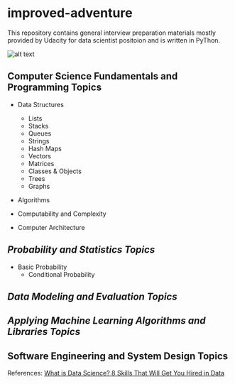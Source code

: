 # improved-adventure

This repository contains general interview preparation materials mostly provided by Udacity for data scientist positoion and is written in PyThon.

![alt text](https://i2.wp.com/blog.udacity.com/wp-content/uploads/2014/11/Data-Science-Skills-Udacity-Matrix.png?zoom=2&resize=640%2C521&ssl=1 "Table 1 to compare jobs related data")


## Computer Science Fundamentals and Programming Topics
- Data Structures
  * Lists
  * Stacks
  * Queues
  * Strings
  * Hash Maps
  * Vectors
  * Matrices
  * Classes & Objects
  * Trees
  * Graphs

- Algorithms
- Computability and Complexity
- Computer Architecture

## _Probability and Statistics Topics_
- Basic Probability
  * Conditional Probability

## _Data Modeling and Evaluation Topics_

## _Applying Machine Learning Algorithms and Libraries Topics_

## Software Engineering and System Design Topics

References: [What is Data Science? 8 Skills That Will Get You Hired in Data](https://blog.udacity.com/2014/11/data-science-job-skills.html)

